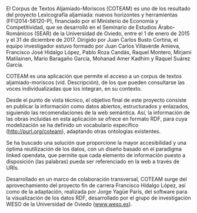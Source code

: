 El Corpus de Textos Aljamiado-Moriscos (COTEAM) es uno de los resultado del proyecto Lexicografía aljamiada: nuevos horizontes y herramientas (FFI2014-56120-P), financiado por el Ministerio de Economía y Competitividad, que se desarrolló en el Seminario de Estudios Árabo-Románicos (SEAR) de la Universidad de Oviedo, entre el 1 de enero de 2015 y el 31 de diciembre de 2017. Dirigido por Juan Carlos Busto Cortina, el equipo investigador estuvo formado por Juan Carlos Villaverde Amieva, Francisco José Hidalgo López, Pablo Roza Candás, Raquel Montero, Mirjami Matilainen, Mario Baragaño García, Mohanad Amer Kadhim y Raquel Suárez García.

COTEAM es una aplicación que permite el acceso a un corpus de textos aljamiado-moriscos (vid. Descripción), de los que pueden consultarse las voces individualizadas que los integran, en su contexto.

Desde el punto de vista técnico, el objetivo final de este proyecto consiste en publicar la información como datos abiertos, estructurados y enlazados, siguiendo las recomendaciones de la web semántica. Así, la información de las obras incluidas en esta aplicación se ofrece en formato RDF, para cuya modelización se ha definido un vocabulario específico (http://purl.org/coteam), adaptando otras ontologías existentes.

Se ha buscado una solución que proporcione la mayor accesibilidad y una óptima reutilización de los datos, con un diseño basado en el paradigma linked opendata, que permite que cada elemento de información puesto a disposición (las palabras) pueda ser referenciado en la web a través de URIs.

Desarrollado en un marco de colaboración transversal, COTEAM surge del aprovechamiento del proyecto fin de carrera Francisco Hidalgo López, así como de la adaptación, realizada por Jorge Yagüe París, del software para la visualización de los datos RDF, desarrollado por el grupo de investigación WESO de la Universidad de Oviedo (www.weso.es).




